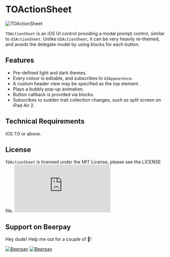 # TOActionSheet

![TOActionSheet](screenshot.jpg)

`TOActionSheet` is an iOS UI control providing a modal prompt control, similar to `UIActionSheet`. 
Unlike `UIActionSheet`, it can be very heavily re-themed, and avoids the delegate model by using blocks for each button.

## Features
* Pre-defined light and dark themes.
* Every colour is editable, and subscribes to `UIAppearence`.
* A custom header view may be specified as the top element.
* Plays a bubbly pop-up animation.
* Button callback is provided via blocks.
* Subscribes to sudden trait collection changes, such as split screen on iPad Air 2.


## Technical Requirements
iOS 7.0 or above.


## License

`TOActionSheet` is licensed under the MIT License, please see the LICENSE file. ![analytics](https://ga-beacon.appspot.com/UA-5643664-16/TOActionSheet/README.md?pixel)

## Support on Beerpay
Hey dude! Help me out for a couple of :beers:!

[![Beerpay](https://beerpay.io/TimOliver/TOActionSheet/badge.svg?style=beer-square)](https://beerpay.io/TimOliver/TOActionSheet)  [![Beerpay](https://beerpay.io/TimOliver/TOActionSheet/make-wish.svg?style=flat-square)](https://beerpay.io/TimOliver/TOActionSheet?focus=wish)